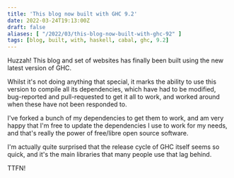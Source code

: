```yaml
---
title: 'This blog now built with GHC 9.2'
date: 2022-03-24T19:13:00Z
draft: false
aliases: [ "/2022/03/this-blog-now-built-with-ghc-92" ]
tags: [blog, built, with, haskell, cabal, ghc, 9.2]
---
```


Huzzah! This blog and set of websites has finally been built using the new latest version of GHC.

Whilst it's not doing anything that special, it marks the ability to use this version to compile all its dependencies, which have had to be modified, bug-reported and pull-requested to get it all to work, and worked around when these have not been responded to.

I've forked a bunch of my dependencies to get them to work, and am very happy that I'm free to update the dependencies I use to work for my needs, and that's really the power of free/libre open source software.

I'm actually quite surprised that the release cycle of GHC itself seems so quick, and it's the main libraries that many people use that lag behind.

TTFN!
